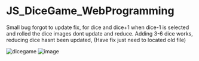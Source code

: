 # JS_DiceGame_WebProgramming
Small bug forgot to update fix, for dice and dice+1 when dice-1 is selected and rolled the dice images dont update and reduce. 
Adding 3-6 dice works, reducing dice hasnt been updated, (Have fix just need to located old file) 


![dicegame](https://user-images.githubusercontent.com/61083107/135771412-d264ff51-676b-4e44-a4f6-1a970c6d4c47.jpg)
![image](https://user-images.githubusercontent.com/61083107/135771466-2eb7e415-5786-4e56-8eba-44f721b44d60.png)

